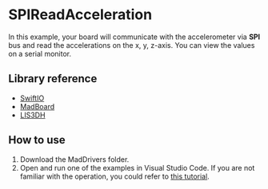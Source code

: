 # SPIReadAcceleration

In this example, your board will communicate with the accelerometer via **SPI** bus and read the accelerations on the x, y, z-axis. You can view the values on a serial monitor.

## Library reference

* [SwiftIO](https://github.com/madmachineio/SwiftIO)
* [MadBoard](https://github.com/madmachineio/MadBoards)
* [LIS3DH](https://github.com/madmachineio/MadDrivers/tree/main/Sources/LIS3DH/LIS3DH.swift)


## How to use

1. Download the MadDrivers folder.
2. Open and run one of the examples in Visual Studio Code. If you are not familiar with the operation, you could refer to [this tutorial](https://docs.madmachine.io/overview/advanced/run-example).
 
